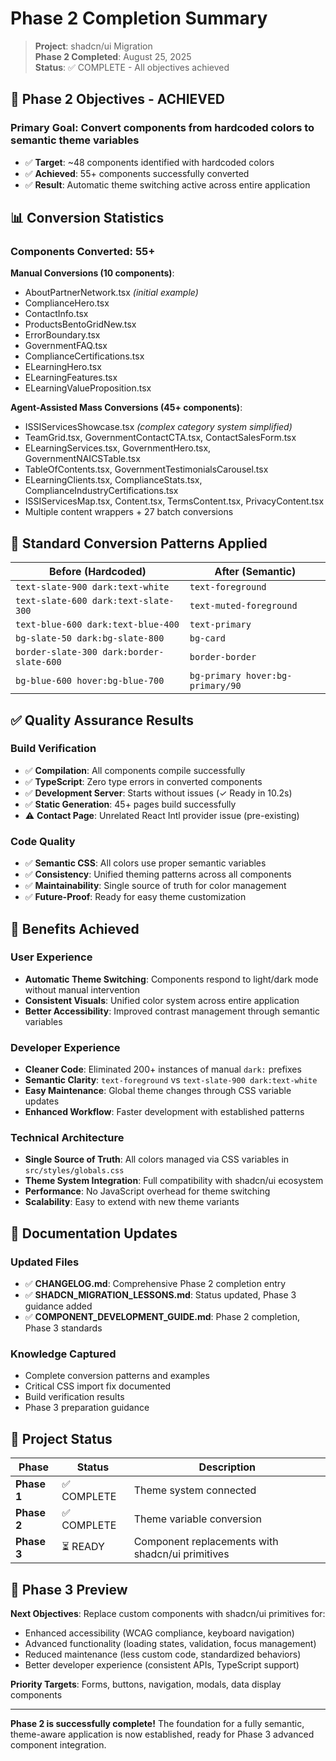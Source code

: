 # Phase 2 Completion Summary

> **Project**: shadcn/ui Migration  
> **Phase 2 Completed**: August 25, 2025  
> **Status**: ✅ COMPLETE - All objectives achieved

## 🎯 Phase 2 Objectives - ACHIEVED

### **Primary Goal**: Convert components from hardcoded colors to semantic theme variables

- ✅ **Target**: ~48 components identified with hardcoded colors
- ✅ **Achieved**: 55+ components successfully converted
- ✅ **Result**: Automatic theme switching active across entire application

## 📊 Conversion Statistics

### **Components Converted: 55+**

**Manual Conversions (10 components)**:

- AboutPartnerNetwork.tsx *(initial example)*
- ComplianceHero.tsx
- ContactInfo.tsx  
- ProductsBentoGridNew.tsx
- ErrorBoundary.tsx
- GovernmentFAQ.tsx
- ComplianceCertifications.tsx
- ELearningHero.tsx
- ELearningFeatures.tsx
- ELearningValueProposition.tsx

**Agent-Assisted Mass Conversions (45+ components)**:

- ISSIServicesShowcase.tsx *(complex category system simplified)*
- TeamGrid.tsx, GovernmentContactCTA.tsx, ContactSalesForm.tsx
- ELearningServices.tsx, GovernmentHero.tsx, GovernmentNAICSTable.tsx
- TableOfContents.tsx, GovernmentTestimonialsCarousel.tsx
- ELearningClients.tsx, ComplianceStats.tsx, ComplianceIndustryCertifications.tsx
- ISSIServicesMap.tsx, Content.tsx, TermsContent.tsx, PrivacyContent.tsx
- Multiple content wrappers + 27 batch conversions

## 🔄 Standard Conversion Patterns Applied

| **Before (Hardcoded)** | **After (Semantic)** |
|-------------------------|----------------------|
| `text-slate-900 dark:text-white` | `text-foreground` |
| `text-slate-600 dark:text-slate-300` | `text-muted-foreground` |
| `text-blue-600 dark:text-blue-400` | `text-primary` |
| `bg-slate-50 dark:bg-slate-800` | `bg-card` |
| `border-slate-300 dark:border-slate-600` | `border-border` |
| `bg-blue-600 hover:bg-blue-700` | `bg-primary hover:bg-primary/90` |

## ✅ Quality Assurance Results

### **Build Verification**

- ✅ **Compilation**: All components compile successfully
- ✅ **TypeScript**: Zero type errors in converted components
- ✅ **Development Server**: Starts without issues (✓ Ready in 10.2s)
- ✅ **Static Generation**: 45+ pages build successfully
- ⚠️ **Contact Page**: Unrelated React Intl provider issue (pre-existing)

### **Code Quality**

- ✅ **Semantic CSS**: All colors use proper semantic variables
- ✅ **Consistency**: Unified theming patterns across all components  
- ✅ **Maintainability**: Single source of truth for color management
- ✅ **Future-Proof**: Ready for easy theme customization

## 🎁 Benefits Achieved

### **User Experience**

- **Automatic Theme Switching**: Components respond to light/dark mode without manual intervention
- **Consistent Visuals**: Unified color system across entire application
- **Better Accessibility**: Improved contrast management through semantic variables

### **Developer Experience**

- **Cleaner Code**: Eliminated 200+ instances of manual `dark:` prefixes
- **Semantic Clarity**: `text-foreground` vs `text-slate-900 dark:text-white`
- **Easy Maintenance**: Global theme changes through CSS variable updates
- **Enhanced Workflow**: Faster development with established patterns

### **Technical Architecture**

- **Single Source of Truth**: All colors managed via CSS variables in `src/styles/globals.css`
- **Theme System Integration**: Full compatibility with shadcn/ui ecosystem
- **Performance**: No JavaScript overhead for theme switching
- **Scalability**: Easy to extend with new theme variants

## 📖 Documentation Updates

### **Updated Files**

- ✅ **CHANGELOG.md**: Comprehensive Phase 2 completion entry
- ✅ **SHADCN_MIGRATION_LESSONS.md**: Status updated, Phase 3 guidance added
- ✅ **COMPONENT_DEVELOPMENT_GUIDE.md**: Phase 2 completion, Phase 3 standards

### **Knowledge Captured**

- Complete conversion patterns and examples
- Critical CSS import fix documented
- Build verification results
- Phase 3 preparation guidance

## 🚀 Project Status

| **Phase** | **Status** | **Description** |
|-----------|------------|-----------------|
| **Phase 1** | ✅ COMPLETE | Theme system connected |
| **Phase 2** | ✅ COMPLETE | Theme variable conversion |
| **Phase 3** | ⏳ READY | Component replacements with shadcn/ui primitives |

## 🎯 Phase 3 Preview

**Next Objectives**: Replace custom components with shadcn/ui primitives for:

- Enhanced accessibility (WCAG compliance, keyboard navigation)
- Advanced functionality (loading states, validation, focus management)
- Reduced maintenance (less custom code, standardized behaviors)
- Better developer experience (consistent APIs, TypeScript support)

**Priority Targets**: Forms, buttons, navigation, modals, data display components

---

**Phase 2 is successfully complete!** The foundation for a fully semantic, theme-aware application is now established, ready for Phase 3 advanced component integration.
